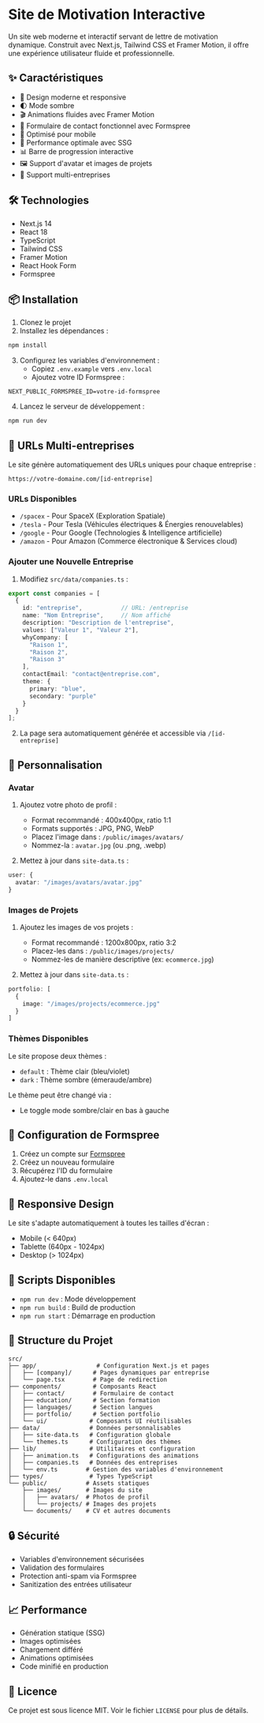 # Site de Motivation Interactive

Un site web moderne et interactif servant de lettre de motivation dynamique. Construit avec Next.js, Tailwind CSS et Framer Motion, il offre une expérience utilisateur fluide et professionnelle.

## ✨ Caractéristiques

- 🎨 Design moderne et responsive
- 🌓 Mode sombre
- 🎬 Animations fluides avec Framer Motion
- 📝 Formulaire de contact fonctionnel avec Formspree
- 📱 Optimisé pour mobile
- 🚀 Performance optimale avec SSG
- 📊 Barre de progression interactive
- 🖼️ Support d'avatar et images de projets
- 🏢 Support multi-entreprises

## 🛠️ Technologies

- Next.js 14
- React 18
- TypeScript
- Tailwind CSS
- Framer Motion
- React Hook Form
- Formspree

## 📦 Installation

1. Clonez le projet
2. Installez les dépendances :
```bash
npm install
```

3. Configurez les variables d'environnement :
   - Copiez `.env.example` vers `.env.local`
   - Ajoutez votre ID Formspree :
```env
NEXT_PUBLIC_FORMSPREE_ID=votre-id-formspree
```

4. Lancez le serveur de développement :
```bash
npm run dev
```

## 🎯 URLs Multi-entreprises

Le site génère automatiquement des URLs uniques pour chaque entreprise :

```
https://votre-domaine.com/[id-entreprise]
```

### URLs Disponibles

- `/spacex` - Pour SpaceX (Exploration Spatiale)
- `/tesla` - Pour Tesla (Véhicules électriques & Énergies renouvelables)
- `/google` - Pour Google (Technologies & Intelligence artificielle)
- `/amazon` - Pour Amazon (Commerce électronique & Services cloud)


### Ajouter une Nouvelle Entreprise

1. Modifiez `src/data/companies.ts` :
```typescript
export const companies = [
  {
    id: "entreprise",           // URL: /entreprise
    name: "Nom Entreprise",     // Nom affiché
    description: "Description de l'entreprise",
    values: ["Valeur 1", "Valeur 2"],
    whyCompany: [
      "Raison 1",
      "Raison 2",
      "Raison 3"
    ],
    contactEmail: "contact@entreprise.com",
    theme: {
      primary: "blue",
      secondary: "purple"
    }
  }
];
```

2. La page sera automatiquement générée et accessible via `/[id-entreprise]`

## 🎨 Personnalisation

### Avatar

1. Ajoutez votre photo de profil :
   - Format recommandé : 400x400px, ratio 1:1
   - Formats supportés : JPG, PNG, WebP
   - Placez l'image dans : `/public/images/avatars/`
   - Nommez-la : `avatar.jpg` (ou .png, .webp)

2. Mettez à jour dans `site-data.ts` :
```typescript
user: {
  avatar: "/images/avatars/avatar.jpg"
}
```

### Images de Projets

1. Ajoutez les images de vos projets :
   - Format recommandé : 1200x800px, ratio 3:2
   - Placez-les dans : `/public/images/projects/`
   - Nommez-les de manière descriptive (ex: `ecommerce.jpg`)

2. Mettez à jour dans `site-data.ts` :
```typescript
portfolio: [
  {
    image: "/images/projects/ecommerce.jpg"
  }
]
```

### Thèmes Disponibles

Le site propose deux thèmes :
- `default` : Thème clair (bleu/violet)
- `dark` : Thème sombre (émeraude/ambre)

Le thème peut être changé via :
- Le toggle mode sombre/clair en bas à gauche

## 📧 Configuration de Formspree

1. Créez un compte sur [Formspree](https://formspree.io)
2. Créez un nouveau formulaire
3. Récupérez l'ID du formulaire
4. Ajoutez-le dans `.env.local`

## 📱 Responsive Design

Le site s'adapte automatiquement à toutes les tailles d'écran :
- Mobile (< 640px)
- Tablette (640px - 1024px)
- Desktop (> 1024px)

## 🔧 Scripts Disponibles

- `npm run dev` : Mode développement
- `npm run build` : Build de production
- `npm run start` : Démarrage en production

## 📁 Structure du Projet

```
src/
├── app/                 # Configuration Next.js et pages
│   ├── [company]/      # Pages dynamiques par entreprise
│   └── page.tsx        # Page de redirection
├── components/         # Composants React
│   ├── contact/        # Formulaire de contact
│   ├── education/      # Section formation
│   ├── languages/      # Section langues
│   ├── portfolio/      # Section portfolio
│   └── ui/            # Composants UI réutilisables
├── data/              # Données personnalisables
│   ├── site-data.ts   # Configuration globale
│   └── themes.ts      # Configuration des thèmes
├── lib/               # Utilitaires et configuration
│   ├── animation.ts   # Configurations des animations
│   ├── companies.ts   # Données des entreprises
│   └── env.ts        # Gestion des variables d'environnement
├── types/             # Types TypeScript
└── public/           # Assets statiques
    ├── images/       # Images du site
    │   ├── avatars/  # Photos de profil
    │   └── projects/ # Images des projets
    └── documents/    # CV et autres documents
```

## 🔒 Sécurité

- Variables d'environnement sécurisées
- Validation des formulaires
- Protection anti-spam via Formspree
- Sanitization des entrées utilisateur

## 📈 Performance

- Génération statique (SSG)
- Images optimisées
- Chargement différé
- Animations optimisées
- Code minifié en production

## 📄 Licence

Ce projet est sous licence MIT. Voir le fichier `LICENSE` pour plus de détails.